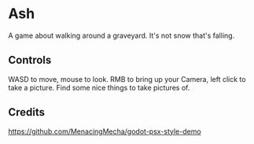 # Ash

A game about walking around a graveyard. It's not snow that's falling.

## Controls

WASD to move, mouse to look. RMB to bring up your Camera, left click to take a picture. Find some nice things to take pictures of.

## Credits

https://github.com/MenacingMecha/godot-psx-style-demo

